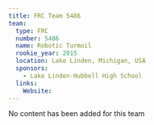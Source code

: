 ```yaml
---
title: FRC Team 5486
team:
  type: FRC
  number: 5486
  name: Robotic Turmoil
  rookie_year: 2015
  location: Lake Linden, Michigan, USA
  sponsors:
    - Lake Linden-Hubbell High School
  links:
    Website: 
---
```

No content has been added for this team